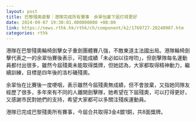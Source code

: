 ```yaml
---
layout: post
title: 巴黎殘奧直擊｜港隊完成所有賽事　余翠怡冀下屆打得更好
date: 2024-09-07 19:30:01.000000000 +08:00
link: https://news.rthk.hk/rthk/ch/component/k2/1769727-20240907.htm
categories: rthk
---
```


港隊在巴黎殘奧輪椅劍擊女子重劍團體賽八強，不敵東道主法國出局。港隊輪椅劍擊代表之一的余翠怡賽後表示，可能成績「未必如以往咁叻」，但劍擊隊每名運動員都付出很多，雖然今屆殘奧未能取得獎牌，但她認為，大家都取得精神動力，繼續訓練，目標是四年後的洛杉磯殘奧。

余翠怡在比賽後一度哽咽，表示雖然今屆殘奧無成績，但不會放棄，又指她同隊友經歷了很多，多年來有不同的人離開劍擊隊，她希望在下屆殘奧，可以打得更好，又感謝市民對她們的支持，希望大家都可以多關注殘疾運動員。

港隊已完成巴黎殘奧所有賽事，今屆合共取得3金4銀1銅，共8面獎牌。
